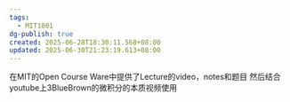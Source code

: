 ```yaml
---
tags:
  - MIT1801
dg-publish: true
created: 2025-06-28T18:30:11.568+08:00
updated: 2025-06-30T21:23:19.613+08:00
---
```

在MIT的Open Course Ware中提供了Lecture的video，notes和题目
然后结合youtube上3BlueBrown的微积分的本质视频使用
